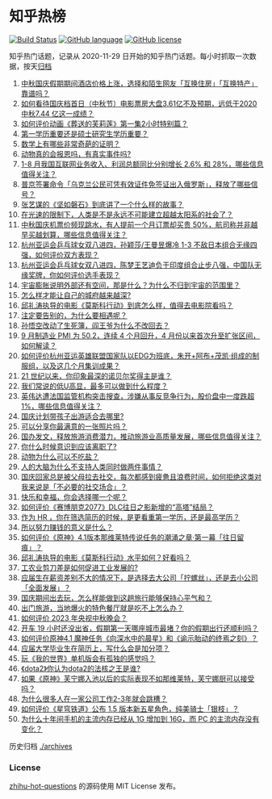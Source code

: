 # 知乎热榜
[![Build Status](https://github.com/ToWeLong/zhihu-hot-questions/workflows/CI/badge.svg)](https://github.com/ToWeLong/zhihu-hot-questions/actions)
[![GitHub language](https://img.shields.io/badge/language-golang-orange.svg)](https://golang.org/)
[![GitHub license](https://img.shields.io/github/license/ToWeLong/zhihu-hot-questions)](https://github.com/ToWeLong/zhihu-hot-questions/blob/main/LICENSE)

知乎热门话题，记录从 2020-11-29 日开始的知乎热门话题。每小时抓取一次数据，按天[归档](./archives)

<!-- BEGIN -->

1. [中秋国庆假期期间酒店价格上涨，选择和陌生网友「互换住房」「互换特产」靠谱吗？](https://www.zhihu.com/question/624346052)
1. [如何看待国庆档首日（中秋节）电影票房大盘3.61亿不及预期，远低于2020中秋7.44 亿这一成绩？](https://www.zhihu.com/question/624350845)
1. [如何评价动画《葬送的芙莉莲》第一集2小时特别篇？](https://www.zhihu.com/question/623164490)
1. [第一学历重要还是硕士研究生学历重要？](https://www.zhihu.com/question/619560349)
1. [数学上有哪些非常奇葩的证明？](https://www.zhihu.com/question/311526226)
1. [动物真的会报恩吗，有真实事件吗?](https://www.zhihu.com/question/445552843)
1. [1-8 月我国互联网业务收入、利润总额同比分别增长 2.6% 和 28%，哪些信息值得关注？](https://www.zhihu.com/question/624350586)
1. [普京签署命令「乌克兰公民可凭有效证件免签证出入俄罗斯」，释放了哪些信号？](https://www.zhihu.com/question/624352775)
1. [张艺谋的《坚如磐石》到底讲了一个什么样的故事？](https://www.zhihu.com/question/624012228)
1. [在光速的限制下，人类是不是永远不可能建立超越太阳系的社会了？](https://www.zhihu.com/question/615060762)
1. [中秋国庆机票价频现跳水，有人提前一个月订票却买贵 50%，航司称并非越早买越划算，哪些信息值得关注？](https://www.zhihu.com/question/624353862)
1. [杭州亚运会乒乓球女双八进四，孙颖莎/王曼昱爆冷 1-3 不敌日本组合无缘四强，如何评价双方表现？](https://www.zhihu.com/question/624382268)
1. [杭州亚运会乒乓球女双八进四，陈梦王艺迪负于印度组合止步八强，中国队无缘奖牌，你如何评价选手表现？](https://www.zhihu.com/question/624390204)
1. [宇宙膨胀说明外部还有空间，那是什么？为什么不归到宇宙的范围里？](https://www.zhihu.com/question/22467284)
1. [怎么样才能让自己的城府越来越深?](https://www.zhihu.com/question/586617359)
1. [邱礼涛执导的电影《莫斯科行动》到底怎么样，值得去电影院看吗？](https://www.zhihu.com/question/624167617)
1. [注定要告别的，为什么要相遇呢？](https://www.zhihu.com/question/624310036)
1. [孙悟空改动了生死簿，阎王爷为什么不改回去？](https://www.zhihu.com/question/619608490)
1. [9 月制造业 PMI 为 50.2，连续 4 个月回升，4 月份以来首次升至扩张区间，如何解读？](https://www.zhihu.com/question/624354824)
1. [如何评价杭州亚运英雄联盟国家队以EDG为班底，朱开+阿布+茂凯·组成的制服组，以及这几个月集训成果？](https://www.zhihu.com/question/624195154)
1. [21 世纪以来，你印象最深的诺贝尔奖得主是谁？](https://www.zhihu.com/question/622723400)
1. [我们常说的低U高显，最多可以做到什么程度？](https://www.zhihu.com/question/624149525)
1. [英伟达遭法国监管机构突击搜查，涉嫌从事反竞争行为，股价盘中一度跌超 1%，哪些信息值得关注？](https://www.zhihu.com/question/624276723)
1. [国庆计划带孩子出游适合去哪里?](https://www.zhihu.com/question/617815526)
1. [可以分享你最满意的一张照片吗？](https://www.zhihu.com/question/623948087)
1. [国办发文，释放旅游消费潜力，推动旅游业高质量发展，哪些信息值得关注？](https://www.zhihu.com/question/624307478)
1. [你什么时候意识到应该离职了?](https://www.zhihu.com/question/612623726)
1. [动物为什么可以不吃盐？](https://www.zhihu.com/question/288354851)
1. [人的大脑为什么不支持人类同时做两件事情？](https://www.zhihu.com/question/624282565)
1. [国庆回家总是被父母拉去社交，每次都感到疲惫且浪费时间，如何拒绝这类对我来说是「不必要的社交场合」？](https://www.zhihu.com/question/621810956)
1. [快乐和幸福，你会选择哪一个呢？](https://www.zhihu.com/question/624320033)
1. [如何评价《赛博朋克2077》DLC往日之影新增的“高塔”结局？](https://www.zhihu.com/question/623845021)
1. [作为 HR ，你在筛选简历的时候，是更看重第一学历，还是最高学历？](https://www.zhihu.com/question/622553950)
1. [所以努力赚钱的意义是什么？](https://www.zhihu.com/question/624292124)
1. [如何评价《原神》4.1版本那维莱特传说任务的潮涌之章·第一幕「往日留痕」？](https://www.zhihu.com/question/624174868)
1. [邱礼涛执导的电影《莫斯科行动》水平如何？好看吗？](https://www.zhihu.com/question/624164404)
1. [工农业剪刀差是如何促进工业发展的?](https://www.zhihu.com/question/557559100)
1. [应届生在薪资差别不大的情况下，是选择去大公司「拧螺丝」，还是去小公司「全面发展」？](https://www.zhihu.com/question/622558831)
1. [国庆期间出去玩，怎么样能做到这趟旅行能够保持心平气和？](https://www.zhihu.com/question/623824627)
1. [出门旅游，当地爆火的特色餐厅就是吃不上怎么办？](https://www.zhihu.com/question/623824621)
1. [如何评价 2023 年央视中秋晚会？](https://www.zhihu.com/question/623988567)
1. [开车 19 小时还没出省，假期第一天哪座城市最堵？你的假期出行还顺利吗？](https://www.zhihu.com/question/624349540)
1. [如何评价原神4.1 魔神任务《向深水中的晨星》和《谕示胎动的终焉之刻》？](https://www.zhihu.com/question/624018688)
1. [应届大学毕业生在简历上，写什么会是加分项？](https://www.zhihu.com/question/622553980)
1. [玩《我的世界》单机版会有孤独的感觉吗？](https://www.zhihu.com/question/312217005)
1. [《dota2》你认为dota2的法核之王是谁?](https://www.zhihu.com/question/623884605)
1. [如果《原神》芙宁娜入池以后的实际表现不如那维莱特，芙宁娜厨可以接受吗？](https://www.zhihu.com/question/624295822)
1. [为什么很多人在一家公司工作2-3年就会跳槽？](https://www.zhihu.com/question/622550091)
1. [如何评价《星穹铁道》公布 1.5 版本新五星角色，纯美骑士「银枝」？](https://www.zhihu.com/question/624004451)
1. [为什么十年间手机的主流内存已经从 1G 增加到 16G，而 PC 的主流内存没有变化？](https://www.zhihu.com/question/623647015)

<!-- END -->

历史归档 [./archives](./archives)


### License
[zhihu-hot-questions](https://github.com/towelong/zhihu-hot-questions) 的源码使用 MIT License 发布。